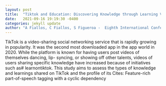 ```yaml
---
layout: post
title:  "Tiktok and Education: Discovering Knowledge through Learning Videos"
date:   2021-09-16 19:19:30 -0400
categories: jekyll update
author: "A Fiallos, C Fiallos, S Figueroa -  Eighth International Conference on eDemocracy & , 2021"
---
```

TikTok is a video-sharing social networking service that is rapidly growing in popularity. It was the second most downloaded app in the app world in 2020. While the platform is known for having users post videos of themselves dancing, lip- syncing, or showing off other talents, videos of users sharing specific knowledge have increased because of initiatives such as# learnontiktok. This study aims to assess the types of knowledge and learnings shared on TikTok and the profile of its Cites: Feature-rich part-of-speech tagging with a cyclic dependency